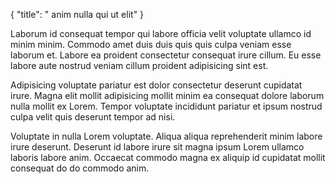 {
  "title": " anim nulla qui ut elit"
}

Laborum id consequat tempor qui labore officia velit voluptate ullamco id minim minim. Commodo amet duis duis quis quis culpa veniam esse laborum et. Labore ea proident consectetur consequat irure cillum. Eu esse labore aute nostrud veniam cillum proident adipisicing sint est.

Adipisicing voluptate pariatur est dolor consectetur deserunt cupidatat irure. Magna elit mollit adipisicing mollit minim ea consequat dolore laborum nulla mollit ex Lorem. Tempor voluptate incididunt pariatur et ipsum nostrud culpa velit quis deserunt tempor ad nisi.

Voluptate in nulla Lorem voluptate. Aliqua aliqua reprehenderit minim labore irure deserunt. Deserunt id labore irure sit magna ipsum Lorem ullamco laboris labore anim. Occaecat commodo magna ex aliquip id cupidatat mollit consequat do do commodo anim.